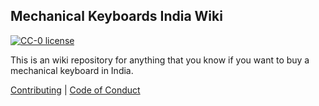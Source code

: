 ## Mechanical Keyboards India Wiki

[![CC-0 license](https://img.shields.io/badge/License-CC--0-blue.svg)](https://creativecommons.org/licenses/by-nd/4.0)

This is an wiki repository for anything that you know if you want to buy a mechanical keyboard in India.


[Contributing][contributing] | [Code of Conduct][coc]

[contributing]: ./.github/CONTRIBUTING.md
[coc]: ./.github/CODE_OF_CONDUCT.md
